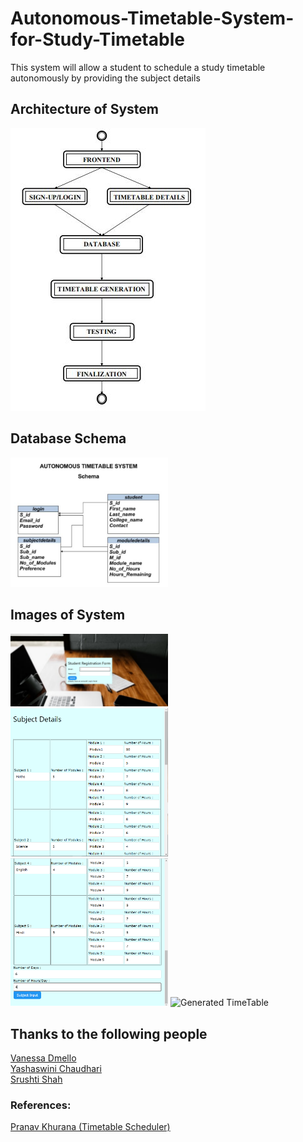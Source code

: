 # Autonomous-Timetable-System-for-Study-Timetable
This system will allow a student to schedule a study timetable autonomously by providing the subject details

## Architecture of System
<img src="images/architecture.png" alt="Architecture"/>


## Database Schema
<img src="images/database_schema.png" alt="Schema" width="50%">

## Images of System
<img src="images/picture1.png" alt="Login" width="50%">
<img src="images/picture2.png" alt="Subject Details 1" width="50%">
<img src="images/picture3.png" alt="Subject Details 2" width="50%">
<img src="images/picture4.png" alt="Generated TimeTable" width="50%">

## Thanks to the following people
<a href="https://github.com/vanessadmello">Vanessa Dmello</a><br />
<a href="#">Yashaswini Chaudhari</a><br />
<a href="https://github.com/github36shah">Srushti Shah</a>

### References:
<a href="https://github.com/pranavkhurana/Time-table-scheduler">Pranav Khurana (Timetable Scheduler) </a>
